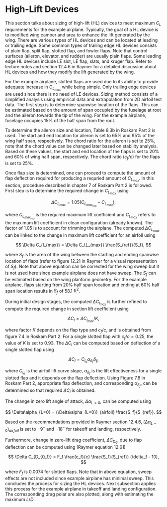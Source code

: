 # High-Lift Devices

This section talks about sizing of high-lift (HL) devices to meet maximum $C_L$ requirements for the example airplane. Typically, the goal of a HL device is to modified wing camber and area to enhance the lift generated by the wing. There are various types of HL devices and can be located at leading or trailing edge. Some common types of trailing edge HL devices consists of plain flap, split flap, slotted flap, and fowler flaps. Note that control surfaces (aileron, elevator, and rudder) are usually plain flaps. Some leading edge HL devices include LE slot, LE flap, slats, and kruger flap. Refer to lecture notes and section 12.4.6 in Raymer for a detailed discussion about HL devices and how they modify the lift generated by the wing. 

For the example airplane, slotted flaps are used due to its ability to provide adequate increase in $C_{L_{max}}$ while being simple. Only trailing edge devices are used since there is no need of LE devices. Sizing method consists of a simplified analysis using empirical data and extrapolation from 2D airfoil test data. The first step is to determine spanwise location of the flaps. This can be estimated based on the amount of span occupied by the fuselage at root and the aileron towards the tip of the wing. For the example airplane, fuselage occupies 15% of the half span from the root. 

To determine the aileron size and location, Table 8.3b in Roskam Part 2 is used. The start and end location for aileron is set to 65% and 95% of the wing half span, respectively. The chord ratio for the aileron is set to 25%, note that the chord value can be changed later based on stability analysis. Based on these values, the start and end location of the flaps is set to 20% and 60% of wing half span, respectively. The chord ratio ($c_f/c$) for the flaps is set to 25%. 

Once flap size is determined, one can proceed to compute the amount of flap deflection required for producing a requried amount of $C_{L_{max}}$. In this section, procedure described in chapter 7 of Roskam Part 2 is followed. First step is to determine the required change in $C_{L_{max}}$ using

$$
    \Delta C_{L_{max}} = 1.05 ( C_{L_{max_{req}}} - C_{L_{max}} ),
$$

where $C_{L_{max_{req}}}$ is the required maximum lift coefficient and $C_{L_{max}}$ refers to the maximum lift coefficient in clean configuration (already known). The factor of 1.05 is to account for trimming the airplane. The computed $\Delta C_{L_{max}}$ can be linked to the change in maximum lift coefficient for an airfoil using

$$
    \Delta C_{l_{max}} = \Delta C_{L_{max}} \frac{S_{ref}}{S_f},
$$

where $S_f$ is the area of the wing between the starting and ending spanwise location of flaps (refer to figure 12.21 in Raymer for a visual representation of $S_f$). Note that above equation can be corrected for the wing sweep but it is not used here since example airplane does not have sweep. The $S_f$ can be estimated based on the wing planform geometry. For the example airplane, flaps starting from 20% half span location and ending at 60% half span location results in $S_f$ of 58.1 $\text{ft}^2$.

During initial design stages, the computed $\Delta C_{l_{max}}$ is further refined to compute the required change in section lift coefficient using

$$
    \Delta C_l = \Delta C_{l_{max}} / K,
$$

where factor $K$ depends on the flap type and $c_f/c$, and is obtained from figure 7.4 in Roskam Part 2. For a single slotted flap with $c_f/c = 0.25$, the value of $K$ is set to 0.93. The $\Delta C_l$ can be computed based on deflection of a single slotted flap using

$$
   \Delta C_l = C_{l_\alpha}\alpha_{\delta_f}\delta_f ,
$$

where $C_{l_\alpha}$ is the airfoil lift curve slope, $\alpha_{\delta_f}$ is the lift effectiveness for a single slotted flap and it depends on the flap deflection. Using Figure 7.8 in Roskam Part 2, appropriate flap deflection, and corresponding $\alpha_{\delta_f}$, can be determined so that required $\Delta C_l$ is obtained.

The change in zero lift angle of attack, $\Delta\alpha_{L=0}$, can be computed using

$$
    \Delta\alpha_{L=0} = (\Delta\alpha_{L=0})_{airfoil} \frac{S_f}{S_{ref}}.
$$

Based on the recommendations provided in Raymer section 12.4.6, $(\Delta\alpha_{L=0})_{airfoil}$ is set to $-9^{\circ}$ and $-18^{\circ}$ for takeoff and landing, respectively.

Furthermore, change in zero-lift drag coefficient, $\Delta C_{D_0}$, due to flap deflection can be computed using (Raymer equation 12.61)

$$
    \Delta C_{D_{0_f}} = F_f \frac{c_f}{c} \frac{S_f}{S_{ref}} (\delta_f - 10),
$$

where $F_f$ is 0.0074 for slotted flaps. Note that in above equation, sweep effects are not included since example airplane has minimal sweep. This concludes the process for sizing the HL devices. Next subsection applies this process for the example airplane in takeoff and landing configuration. The corresponding drag polar are also plotted, along with estimating the maximum $L/D$.

